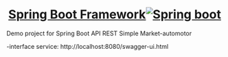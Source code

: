 <h1 align="center">
  <a href="https://start.spring.io/">
    Spring Boot Framework<img alt="Spring boot" src="https://spring.io/images/spring-logo-2022-dark-2f10e8055653ec50e693eb444291d742.svg">
  </a>
</h1>


Demo project for Spring Boot API REST Simple Market-automotor

-interface service:
http://localhost:8080/swagger-ui.html
